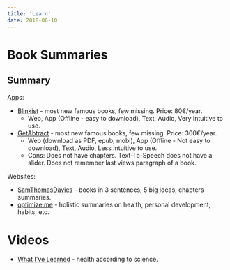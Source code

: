```yaml
---
title: 'Learn'
date: 2018-06-10
---
```


# Book Summaries

## Summary

Apps:
* [Blinkist](https://www.blinkist.com/) - most new famous books, few missing. Price: 80€/year.
  * Web, App (Offline - easy to download), Text, Audio, Very Intuitive to use.
* [GetAbtract](http://www.getabstract.com/) - most new famous books, few missing. Price: 300€/year.
  * Web (download as PDF, epub, mobi), App (Offline - Not easy to download), Text, Audio, Less Intuitive to use.
  * Cons: Does not have chapters. Text-To-Speech does not have a slider. Does not remember last views paragraph of a book.

Websites:
* [SamThomasDavies](https://www.samuelthomasdavies.com/book-summaries/) - books in 3 sentences, 5 big ideas, chapters summaries.
* [optimize.me](https://www.optimize.me/) - holistic summaries on health, personal development, habits, etc.

# Videos

* [What I've Learned](https://www.youtube.com/channel/UCqYPhGiB9tkShZorfgcL2lA) - health according to science.
